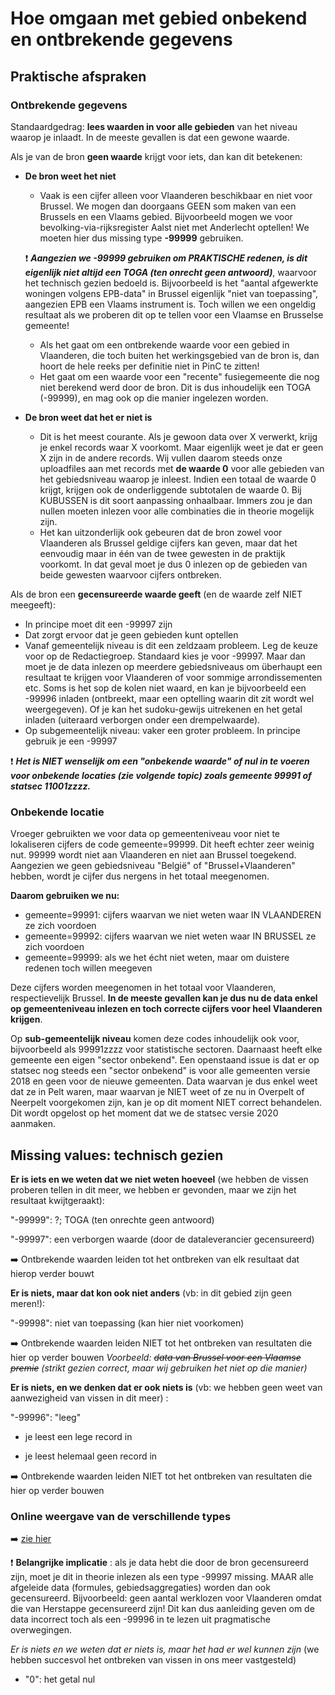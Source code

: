 # Hoe omgaan met gebied onbekend en ontbrekende gegevens



## Praktische afspraken

### Ontbrekende gegevens

Standaardgedrag: **lees waarden in voor alle gebieden** van het niveau waarop je inlaadt. In de meeste gevallen is dat een gewone waarde.

Als je van de bron **geen waarde** krijgt voor iets, dan kan dit betekenen:

- **De bron weet het niet**
  - Vaak is een cijfer alleen voor Vlaanderen beschikbaar en niet voor Brussel. We mogen dan doorgaans GEEN som maken van een Brussels en een Vlaams gebied. Bijvoorbeeld mogen we voor bevolking-via-rijksregister Aalst niet met Anderlecht optellen! We moeten hier dus missing type **-99999** gebruiken.

  ❗ ***Aangezien we -99999 gebruiken om PRAKTISCHE redenen, is dit eigenlijk niet altijd een TOGA (ten onrecht geen antwoord)***, waarvoor het technisch gezien bedoeld is.      Bijvoorbeeld is het &quot;aantal afgewerkte woningen volgens EPB-data&quot; in Brussel eigenlijk &quot;niet van toepassing&quot;, aangezien EPB een Vlaams instrument is. Toch willen we een ongeldig resultaat als we proberen dit op te tellen voor een Vlaamse en Brusselse gemeente!

  - Als het gaat om een ontbrekende waarde voor een gebied in Vlaanderen, die toch buiten het werkingsgebied van de bron is, dan hoort de hele reeks per definitie niet in PinC te zitten!
  - Het gaat om een waarde voor een &quot;recente&quot; fusiegemeente die nog niet berekend werd door de bron. Dit is dus inhoudelijk een TOGA (-99999), en mag ook op die manier ingelezen worden.

- **De bron weet dat het er niet is**
  - Dit is het meest courante. Als je gewoon data over X verwerkt, krijg je enkel records waar X voorkomt. Maar eigenlijk weet je dat er geen X zijn in de andere records. Wij vullen daarom steeds onze uploadfiles aan met records met **de waarde 0** voor alle gebieden van het gebiedsniveau waarop je inleest. Indien een totaal de waarde 0 krijgt, krijgen ook de onderliggende subtotalen de waarde 0.
 Bij KUBUSSEN is dit soort aanpassing onhaalbaar. Immers zou je dan nullen moeten inlezen voor alle combinaties die in theorie mogelijk zijn.
  - Het kan uitzonderlijk ook gebeuren dat de bron zowel voor Vlaanderen als Brussel geldige cijfers kan geven, maar dat het eenvoudig maar in één van de twee gewesten in de praktijk voorkomt. In dat geval moet je dus 0 inlezen op de gebieden van beide gewesten waarvoor cijfers ontbreken.

Als de bron een **gecensureerde waarde geeft** (en de waarde zelf NIET meegeeft):

- In principe moet dit een -99997 zijn
- Dat zorgt ervoor dat je geen gebieden kunt optellen
- Vanaf gemeentelijk niveau is dit een zeldzaam probleem. Leg de keuze voor op de Redactiegroep. Standaard kies je voor -99997. Maar dan moet je de data inlezen op meerdere gebiedsniveaus om überhaupt een resultaat te krijgen voor Vlaanderen of voor sommige arrondissementen etc. Soms is het sop de kolen niet waard, en kan je bijvoorbeeld een -99996 inladen (ontbreekt, maar een optelling waarin dit zit wordt wel weergegeven). Of je kan het sudoku-gewijs uitrekenen en het getal inladen (uiteraard verborgen onder een drempelwaarde).
- Op subgemeentelijk niveau: vaker een groter probleem. In principe gebruik je een -99997

❗ ***Het is NIET wenselijk om een &quot;onbekende waarde&quot; of nul in te voeren voor onbekende locaties (zie volgende topic) zoals gemeente 99991 of statsec 11001zzzz.***





### Onbekende locatie

Vroeger gebruikten we voor data op gemeenteniveau voor niet te lokaliseren cijfers de code gemeente=99999. Dit heeft echter zeer weinig nut. 99999 wordt niet aan Vlaanderen en niet aan Brussel toegekend. Aangezien we geen gebiedsniveau &quot;België&quot; of &quot;Brussel+Vlaanderen&quot; hebben, wordt je cijfer dus nergens in het totaal meegenomen.

**Daarom gebruiken we nu:**

- gemeente=99991: cijfers waarvan we niet weten waar IN VLAANDEREN ze zich voordoen
- gemeente=99992: cijfers waarvan we niet weten waar IN BRUSSEL ze zich voordoen
- gemeente=99999: als we het écht niet weten, maar om duistere redenen toch willen meegeven

Deze cijfers worden meegenomen in het totaal voor Vlaanderen, respectievelijk Brussel. **In de meeste gevallen kan je dus nu de data enkel op gemeenteniveau inlezen en toch correcte cijfers voor heel Vlaanderen krijgen**.

Op **sub-gemeentelijk niveau** komen deze codes inhoudelijk ook voor, bijvoorbeeld als 99991zzzz voor statistische sectoren. Daarnaast heeft elke gemeente een eigen &quot;sector onbekend&quot;. Een openstaand issue is dat er op statsec nog steeds een &quot;sector onbekend&quot; is voor alle gemeenten versie 2018 en geen voor de nieuwe gemeenten. Data waarvan je dus enkel weet dat ze in Pelt waren, maar waarvan je NIET weet of ze nu in Overpelt of Neerpelt voorgekomen zijn, kan je op dit moment NIET correct behandelen. Dit wordt opgelost op het moment dat we de statsec versie 2020 aanmaken.

## Missing values: technisch gezien

**Er is iets en we weten dat we niet weten hoeveel** (we hebben de vissen proberen tellen in dit meer, we hebben er gevonden, maar we zijn het resultaat kwijtgeraakt):

&quot;-99999&quot;: ?; TOGA (ten onrechte geen antwoord)

&quot;-99997&quot;: een verborgen waarde (door de dataleverancier gecensureerd)

:arrow_right: Ontbrekende waarden leiden tot het ontbreken van elk resultaat dat hierop verder bouwt

**Er is niets, maar dat kon ook niet anders** (vb: in dit gebied zijn geen meren!):

&quot;-99998&quot;: niet van toepassing (kan hier niet voorkomen)

:arrow_right: Ontbrekende waarden leiden NIET tot het ontbreken van resultaten die hier op verder bouwen
*Voorbeeld: ~~data van Brussel voor een Vlaamse premie~~ (strikt gezien correct, maar wij gebruiken het niet op die manier)*

**Er is niets, en we denken dat er ook niets is** (vb: we hebben geen weet van aanwezigheid van vissen in dit meer) :

&quot;-99996&quot;: &quot;leeg&quot;

- je leest een lege record in

- je leest helemaal geen record in

:arrow_right: Ontbrekende waarden leiden NIET tot het ontbreken van resultaten die hier op verder bouwen


### Online weergave van de verschillende types

:arrow_right:  [zie hier](https://provincies.incijfers.be//jive?workspace_guid=fe11217a-9cdc-44a9-893d-32cd70377046)

❗ **Belangrijke implicatie** : als je data hebt die door de bron gecensureerd zijn, moet je dit in theorie inlezen als een type -99997 missing. MAAR alle afgeleide data (formules, gebiedsaggregaties) worden dan ook gecensureerd. Bijvoorbeeld: geen aantal werklozen voor Vlaanderen omdat die van Herstappe gecensureerd zijn! Dit kan dus aanleiding geven om de data incorrect toch als een -99996 in te lezen uit pragmatische overwegingen.

_Er is niets en we weten dat er niets is, maar het had er wel kunnen zijn_ (we hebben succesvol het ontbreken van vissen in ons meer vastgesteld)

- &quot;0&quot;: het getal nul
